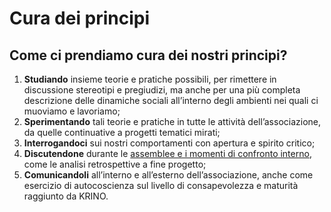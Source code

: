 # Cura dei principi

## Come ci prendiamo cura dei nostri principi?

1. **Studiando** insieme teorie e pratiche possibili, per rimettere in discussione stereotipi e pregiudizi, ma anche per una più completa descrizione delle dinamiche sociali all’interno degli ambienti nei quali ci muoviamo e lavoriamo;
2. **Sperimentando** tali teorie e pratiche in tutte le attività dell’associazione, da quelle continuative a progetti tematici mirati;
3. **Interrogandoci** sui nostri comportamenti con apertura e spirito critico;
4. **Discutendone** durante le [assemblee e i momenti di confronto interno](../momenti-associativi/krinanno.md), come le analisi retrospettive a fine progetto;
5. **Comunicandoli** all’interno e all’esterno dell’associazione, anche come esercizio di autocoscienza sul livello di consapevolezza e maturità raggiunto da KRINO.
